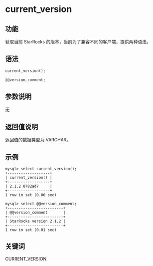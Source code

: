 # current_version

## 功能

获取当前 StarRocks 的版本，当前为了兼容不同的客户端，提供两种语法。

## 语法

```Haskell
current_version();

@@version_comment;
```

## 参数说明

无

## 返回值说明

返回值的数据类型为 VARCHAR。

## 示例

```Plain Text
mysql> select current_version();
+-------------------+
| current_version() |
+-------------------+
| 2.1.2 0782ad7     |
+-------------------+
1 row in set (0.00 sec)

mysql> select @@version_comment;
+-------------------------+
| @@version_comment       |
+-------------------------+
| StarRocks version 2.1.2 |
+-------------------------+
1 row in set (0.01 sec)
```

## 关键词

CURRENT_VERSION
